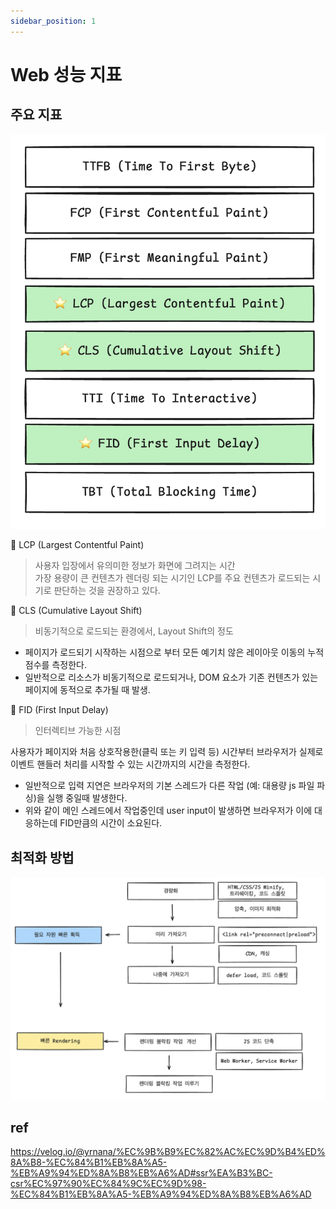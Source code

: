 ```yaml
---
sidebar_position: 1
---
```


# Web 성능 지표  


## 주요 지표  
![Alt text](image.png)      

📌 LCP (Largest Contentful Paint)

>사용자 입장에서 유의미한 정보가 화면에 그려지는 시간  
가장 용량이 큰 컨텐츠가 렌더링 되는 시기인 LCP를 주요 컨텐츠가 로드되는 시기로 판단하는 것을 권장하고 있다.  


📌 CLS (Cumulative Layout Shift)
>비동기적으로 로드되는 환경에서, Layout Shift의 정도  


- 페이지가 로드되기 시작하는 시점으로 부터 모든 예기치 않은 레이아웃 이동의 누적 점수를 측정한다. 
- 일반적으로 리소스가 비동기적으로 로드되거나, DOM 요소가 기존 컨텐츠가 있는 페이지에 동적으로 추가될 때 발생.  


📌 FID (First Input Delay)
>인터렉티브 가능한 시점  

사용자가 페이지와 처음 상호작용한(클릭 또는 키 입력 등) 시간부터 브라우저가 실제로 이벤트 핸들러 처리를 시작할 수 있는 시간까지의 시간을 측정한다.

- 일반적으로 입력 지연은 브라우저의 기본 스레드가 다른 작업 (예: 대용량 js 파일 파싱)을 실행 중일때 발생한다. 
- 위와 같이 메인 스레드에서 작업중인데 user input이 발생하면 브라우저가 이에 대응하는데 FID만큼의 시간이 소요된다.  


## 최적화 방법  
![Alt text](image-1.png)  


## ref  

https://velog.io/@yrnana/%EC%9B%B9%EC%82%AC%EC%9D%B4%ED%8A%B8-%EC%84%B1%EB%8A%A5-%EB%A9%94%ED%8A%B8%EB%A6%AD#ssr%EA%B3%BC-csr%EC%97%90%EC%84%9C%EC%9D%98-%EC%84%B1%EB%8A%A5-%EB%A9%94%ED%8A%B8%EB%A6%AD  